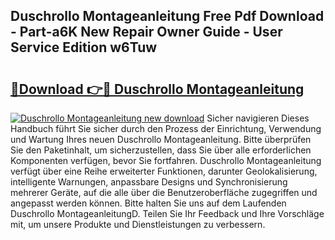 ## Duschrollo Montageanleitung Free Pdf Download - Part-a6K New Repair Owner Guide - User Service Edition w6Tuw

# <h2><a href="http://df7ee64.blite.top/?on=Duschrollo+Montageanleitung">🔗Download 👉🔴 Duschrollo Montageanleitung</a></h2>

[![Duschrollo Montageanleitung new download](https://i.imgur.com/lujVjoI.png)](http://df7ee64.blite.top/?on=Duschrollo+Montageanleitung)
Sicher navigieren Dieses Handbuch führt Sie sicher durch den Prozess der Einrichtung, Verwendung und Wartung Ihres neuen Duschrollo Montageanleitung. Bitte überprüfen Sie den Paketinhalt, um sicherzustellen, dass Sie über alle erforderlichen Komponenten verfügen, bevor Sie fortfahren. Duschrollo Montageanleitung verfügt über eine Reihe erweiterter Funktionen, darunter Geolokalisierung, intelligente Warnungen, anpassbare Designs und Synchronisierung mehrerer Geräte, auf die alle über die Benutzeroberfläche zugegriffen und angepasst werden können. Bitte halten Sie uns auf dem Laufenden Duschrollo MontageanleitungD. Teilen Sie Ihr Feedback und Ihre Vorschläge mit, um unsere Produkte und Dienstleistungen zu verbessern.
